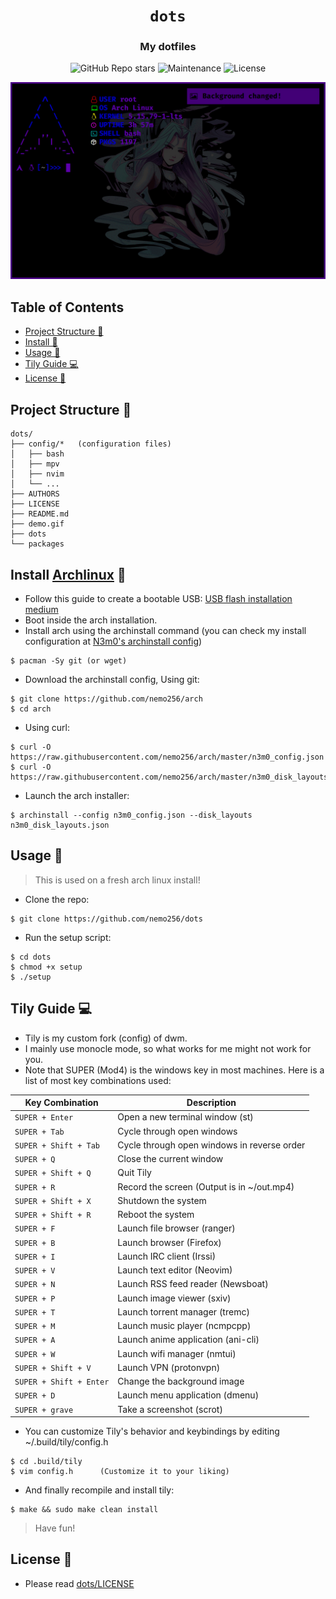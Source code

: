 <div align="center">

# `dots`

<h3>
  My dotfiles
</h3>

<!-- Badges -->
![GitHub Repo stars](https://img.shields.io/github/stars/nemo256/dots?style=for-the-badge)
![Maintenance](https://shields.io/maintenance/yes/2023?style=for-the-badge)
![License](https://shields.io/github/license/nemo256/dots?style=for-the-badge)

<!-- Demo image -->
![Demo](demo.gif)

</div>

<!-- TABLE OF CONTENTS -->
## Table of Contents

* [Project Structure 📁](#project-structure)
* [Install 🔨](#install)
* [Usage 🚀](#usage)
* [Tily Guide 💻](#tily)
* [License 📑](#license)

## Project Structure 📁
```
dots/
├── config/*   (configuration files)
│   ├── bash
│   ├── mpv
│   ├── nvim
│   └── ...
├── AUTHORS
├── LICENSE
├── README.md
├── demo.gif
├── dots
└── packages
```

## Install [Archlinux](https://archlinux.org/) 🔨
- Follow this guide to create a bootable USB: [USB flash installation medium](https://wiki.archlinux.org/title/USB_flash_installation_medium)
- Boot inside the arch installation.
- Install arch using the archinstall command (you can check my install configuration at [N3m0's archinstall config](https://github.com/nemo256/arch))
```shell
$ pacman -Sy git (or wget)
```
- Download the archinstall config, Using git:
```shell
$ git clone https://github.com/nemo256/arch
$ cd arch
```
- Using curl:
```shell
$ curl -O https://raw.githubusercontent.com/nemo256/arch/master/n3m0_config.json
$ curl -O https://raw.githubusercontent.com/nemo256/arch/master/n3m0_disk_layouts.json
```
- Launch the arch installer:
```shell
$ archinstall --config n3m0_config.json --disk_layouts n3m0_disk_layouts.json
```

## Usage 🚀
> This is used on a fresh arch linux install!
- Clone the repo:
```shell
$ git clone https://github.com/nemo256/dots
```
- Run the setup script:
```shell
$ cd dots
$ chmod +x setup
$ ./setup
```
## Tily Guide 💻

- Tily is my custom fork (config) of dwm.
- I mainly use monocle mode, so what works for me might not work for you.
- Note that SUPER (Mod4) is the windows key in most machines.
Here is a list of most key combinations used:

| Key Combination | Description |
| --------------- | ----------- |
| `SUPER + Enter`      | Open a new terminal window (st) |
| `SUPER + Tab`        | Cycle through open windows |
| `SUPER + Shift + Tab`| Cycle through open windows in reverse order |
| `SUPER + Q`          | Close the current window |
| `SUPER + Shift + Q`  | Quit Tily |
| `SUPER + R`          | Record the screen (Output is in ~/out.mp4) |
| `SUPER + Shift + X`     | Shutdown the system |
| `SUPER + Shift + R`     | Reboot the system |
| `SUPER + F`          | Launch file browser (ranger) |
| `SUPER + B`          | Launch browser (Firefox) |
| `SUPER + I`          | Launch IRC client (Irssi) |
| `SUPER + V`          | Launch text editor (Neovim) |
| `SUPER + N`          | Launch RSS feed reader (Newsboat) |
| `SUPER + P`          | Launch image viewer (sxiv) |
| `SUPER + T`          | Launch torrent manager (tremc) |
| `SUPER + M`          | Launch music player (ncmpcpp) |
| `SUPER + A`          | Launch anime application (ani-cli) |
| `SUPER + W`          | Launch wifi manager (nmtui) |
| `SUPER + Shift + V`     | Launch VPN (protonvpn) |
| `SUPER + Shift + Enter` | Change the background image |
| `SUPER + D`          | Launch menu application (dmenu) |
| `SUPER + grave`      | Take a screenshot (scrot) |

- You can customize Tily's behavior and keybindings by editing ~/.build/tily/config.h
```shell
$ cd .build/tily
$ vim config.h      (Customize it to your liking)
```
- And finally recompile and install tily:
```shell
$ make && sudo make clean install
```
> Have fun!

## License 📑
- Please read [dots/LICENSE](https://github.com/nemo256/dots/blob/master/LICENSE)
